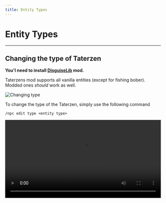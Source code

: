 ```yaml
---
title: Entity Types
---
```



# Entity Types

---


## Changing the type of Taterzen

**You'l need to install [DisguiseLib](https://modrinth.com/mod/disguiselib/versions) mod.**

Taterzens mod supports all vanilla entities (except for fishing bober).
Modded ones *should* work as well.

![Changing type](../../assets/img/entity_type_change.gif)

To change the type of the Taterzen, simply use the following command
```
/npc edit type <entity type>
```

<video controls="true" allowfullscreen="true" width="100%">
	<source src="../../assets/video/entity_type_changing.mp4" type="video/mp4">
	<p>Your browser does not support the video element.</p>
</video>
